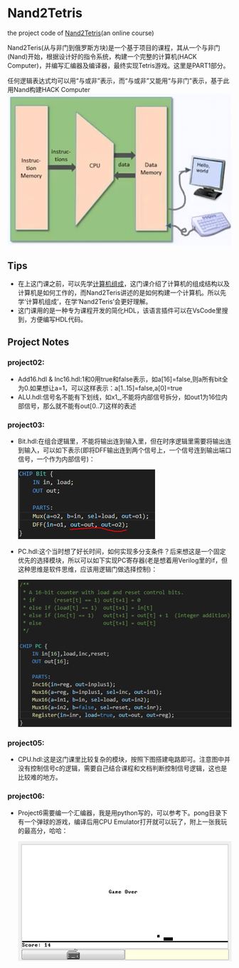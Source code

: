 # Nand2Tetris
the project code of [Nand2Tetris](https://www.coursera.org/learn/build-a-computer)(an online course)

Nand2Teris(从与非门到俄罗斯方块)是一个基于项目的课程，其从一个与非门(Nand)开始，根据设计好的指令系统，构建一个完整的计算机(HACK Computer)，并编写汇编器及编译器，最终实现Tetris游戏。这里是PART1部分。

任何逻辑表达式均可以用“与或非”表示，而“与或非”又能用“与非门”表示，基于此用Nand构建HACK Computer
![Hack Computer](image/Hack.png)

## Tips
- 在上这门课之前，可以先学[计算机组成](https://www.coursera.org/learn/jisuanji-zucheng)，这门课介绍了计算机的组成结构以及计算机是如何工作的，而Nand2Teris讲述的是如何构建一个计算机。所以先学‘计算机组成’，在学‘Nand2Teris’会更好理解。
- 这门课用的是一种专为课程开发的简化HDL，该语言插件可以在VsCode里搜到，方便编写HDL代码。

## Project Notes
### project02:
- Add16.hdl & Inc16.hdl:1和0用true和false表示，如a[16]=false,则a所有bit全为0.如果想让a=1，可以这样表示：a[1..15]=false,a[0]=true
- ALU.hdl:信号名不能有下划线，如x1_,不能将内部信号拆分，如out1为16位内部信号，那么就不能有out[0..7]这样的表述
### project03:
- Bit.hdl:在组合逻辑里，不能将输出连到输入里，但在时序逻辑里需要将输出连到输入，可以如下表示(即将DFF输出连到两个信号上，一个信号连到输出端口信号，一个作为内部信号)：
   
   ![Bit hdl](image/bit_hdl.png)

- PC.hdl:这个当时想了好长时间，如何实现多分支条件？后来想这是一个固定优先的选择模块，所以可以如下实现PC寄存器(老是想着用Verilog里的if，但这种思维是软件思维，应该用逻辑门做选择控制)：

   ![Pc hdl](image/pc_hdl.png)

### project05:
- CPU.hdl:这是这门课里比较复杂的模块，按照下图搭建电路即可。注意图中并没有控制信号c的逻辑，需要自己结合课程和文档判断控制信号逻辑，这也是比较难的地方。

### project06:
- Project6需要编一个汇编器，我是用python写的，可以参考下。pong目录下有一个弹球的游戏，编译后用CPU Emulator打开就可以玩了，附上一张我玩的最高分，哈哈：

   ![game over](image/game_over.png)
